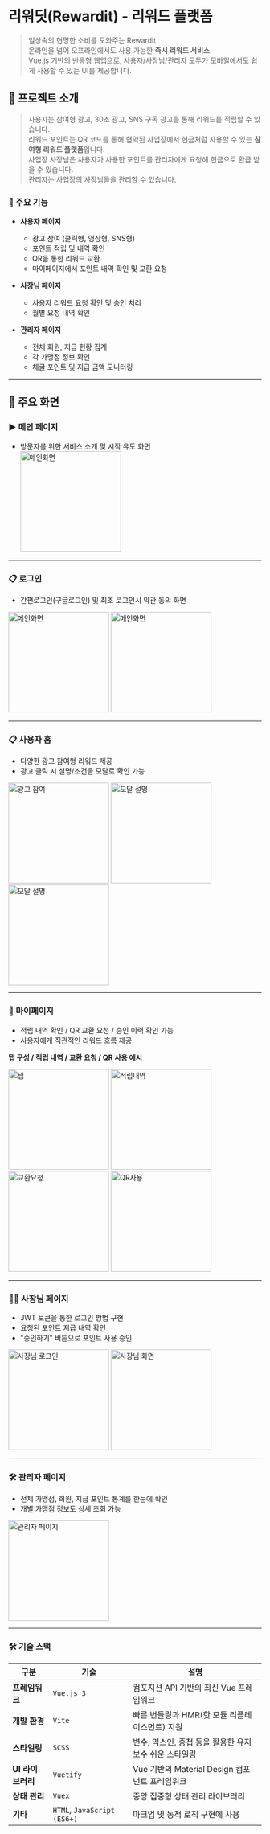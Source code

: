 # 리워딧(Rewardit) - 리워드 플랫폼

> 일상속의 현명한 소비를 도와주는 Rewardit  
> 온라인을 넘어 오프라인에서도 사용 가능한 **즉시 리워드 서비스**  
> Vue.js 기반의 반응형 웹앱으로, 사용자/사장님/관리자 모두가 모바일에서도 쉽게 사용할 수 있는 UI를 제공합니다.

## 📱 프로젝트 소개

> 사용자는 참여형 광고, 30초 광고, SNS 구독 광고를 통해 리워드를 적립할 수 있습니다.  
> 리워드 포인트는 QR 코드를 통해 협약된 사업장에서 현금처럼 사용할 수 있는 **참여형 리워드 플랫폼**입니다.    
> 사업장 사장님은 사용자가 사용한 포인트를 관리자에게 요청해 현금으로 환급 받을 수 있습니다.  
> 관리자는 사업장의 사장님들을 관리할 수 있습니다.

### 🧩 주요 기능

- **사용자 페이지**
    - 광고 참여 (클릭형, 영상형, SNS형)
    - 포인트 적립 및 내역 확인
    - QR을 통한 리워드 교환
    - 마이페이지에서 포인트 내역 확인 및 교환 요청

- **사장님 페이지**
    - 사용자 리워드 요청 확인 및 승인 처리
    - 월별 요청 내역 확인

- **관리자 페이지**
    - 전체 회원, 지급 현황 집계
    - 각 가맹점 정보 확인
    - 채굴 포인트 및 지급 금액 모니터링

---

## 📱 주요 화면

### ▶️ 메인 페이지

- 방문자를 위한 서비스 소개 및 시작 유도 화면  
  <img src="./src/assets/images/UI/main.png" alt="메인화면" width="200" />

---

### 📋 로그인

- 간편로그인(구글로그인) 및 최조 로그인시 약관 동의 화면

<p>
  <img src="./src/assets/images/UI/login-main.png" alt="메인화면" width="200" />
  <img src="./src/assets/images/UI/terms.png" alt="메인화면" width="200" />
</p>

---

### 📋 사용자 홈

- 다양한 광고 참여형 리워드 제공
- 광고 클릭 시 설명/조건을 모달로 확인 가능

<p>
  <img src="./src/assets/images/UI/reward.png" alt="광고 참여" width="200" />  
  <img src="./src/assets/images/UI/description.png" alt="모달 설명" width="200" />
  <img src="./src/assets/images/UI/menu.png" alt="모달 설명" width="200" />
</p>

---

### 👤 마이페이지

- 적립 내역 확인 / QR 교환 요청 / 승인 이력 확인 가능
- 사용자에게 직관적인 리워드 흐름 제공

**탭 구성 / 적립 내역 / 교환 요청 / QR 사용 예시**

<p>
  <img src="./src/assets/images/UI/mypage.png" alt="탭" width="200" />  
  <img src="./src/assets/images/UI/qr-change.png" alt="적립내역" width="200" />  
  <img src="./src/assets/images/UI/qr-change-modal.png" alt="교환요청" width="200" />  
  <img src="./src/assets/images/UI/use-qr.png" alt="QR사용" width="200" />
</p>

---

### 🧑‍🍳 사장님 페이지

- JWT 토큰을 통한 로그인 방법 구현
- 요청된 포인트 지급 내역 확인
- "승인하기" 버튼으로 포인트 사용 승인

<p>
  <img src="./src/assets/images/UI/business-login.png" alt="사장님 로그인" width="200" />
  <img src="./src/assets/images/UI/business-mypage.png" alt="사장님 화면" width="200" />
</p>

---

### 🛠 관리자 페이지

- 전체 가맹점, 회원, 지급 포인트 통계를 한눈에 확인
- 개별 가맹점 정보도 상세 조회 가능

<img src="./src/assets/images/UI/manager.png" alt="관리자 페이지" width="200" />

---

### 🛠️ 기술 스택

| 구분           | 기술                          | 설명                                 |
|--------------|-----------------------------|------------------------------------|
| **프레임워크**    | `Vue.js 3`                  | 컴포지션 API 기반의 최신 Vue 프레임워크          |
| **개발 환경**    | `Vite`                      | 빠른 번들링과 HMR(핫 모듈 리플레이스먼트) 지원       |
| **스타일링**     | `SCSS`                      | 변수, 믹스인, 중첩 등을 활용한 유지보수 쉬운 스타일링    |
| **UI 라이브러리** | `Vuetify`                   | Vue 기반의 Material Design 컴포넌트 프레임워크 |
| **상태 관리**    | `Vuex`                      | 중앙 집중형 상태 관리 라이브러리                 |
| **기타**       | `HTML`, `JavaScript (ES6+)` | 마크업 및 동적 로직 구현에 사용                 |
